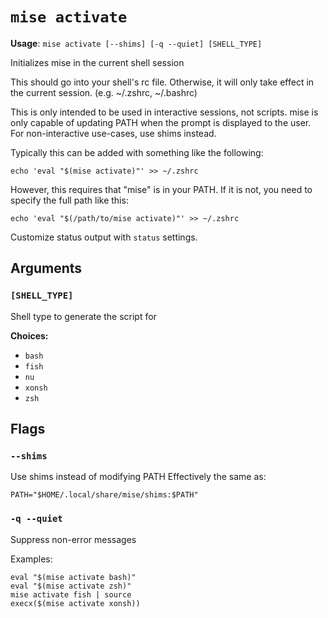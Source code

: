 # `mise activate`

**Usage**: `mise activate [--shims] [-q --quiet] [SHELL_TYPE]`

Initializes mise in the current shell session

This should go into your shell's rc file.
Otherwise, it will only take effect in the current session.
(e.g. ~/.zshrc, ~/.bashrc)

This is only intended to be used in interactive sessions, not scripts.
mise is only capable of updating PATH when the prompt is displayed to the user.
For non-interactive use-cases, use shims instead.

Typically this can be added with something like the following:

    echo 'eval "$(mise activate)"' >> ~/.zshrc

However, this requires that "mise" is in your PATH. If it is not, you need to
specify the full path like this:

    echo 'eval "$(/path/to/mise activate)"' >> ~/.zshrc

Customize status output with `status` settings.

## Arguments

### `[SHELL_TYPE]`

Shell type to generate the script for

**Choices:**

- `bash`
- `fish`
- `nu`
- `xonsh`
- `zsh`

## Flags

### `--shims`

Use shims instead of modifying PATH
Effectively the same as:

    PATH="$HOME/.local/share/mise/shims:$PATH"

### `-q --quiet`

Suppress non-error messages

Examples:

    eval "$(mise activate bash)"
    eval "$(mise activate zsh)"
    mise activate fish | source
    execx($(mise activate xonsh))
